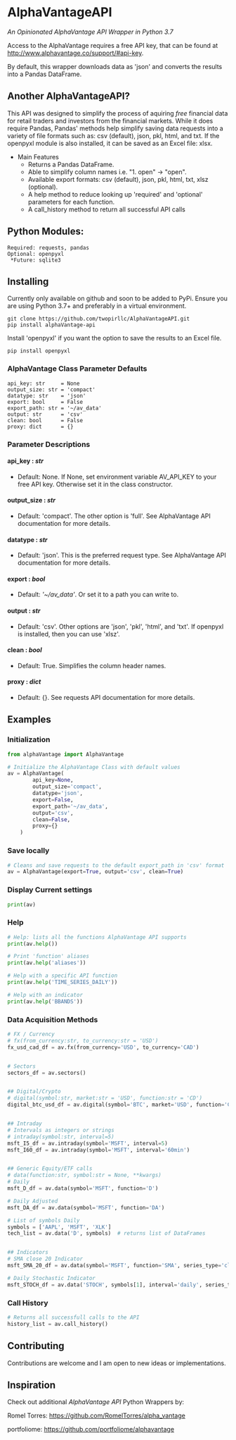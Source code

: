 # AlphaVantageAPI
*An Opinionated AlphaVantage API Wrapper in Python 3.7*

Access to the AlphaVantage requires a free API key, that can be found at http://www.alphavantage.co/support/#api-key.

By default, this wrapper downloads data as 'json' and converts the results into a Pandas DataFrame.

## Another AlphaVantageAPI?
This API was designed to simplify the process of aquiring *free* financial data for retail traders and investors from the financial markets.  While it does require Pandas, Pandas' methods help simplify saving data requests into a variety of file formats such as: csv (default), json, pkl, html, and txt.  If the openpyxl module is also installed, it can be saved as an Excel file: xlsx.

* Main Features
    * Returns a Pandas DataFrame.
    * Able to simplify column names i.e. "1. open" -> "open".
    * Available export formats: csv (default), json, pkl, html, txt, xlsz (optional).
    * A help method to reduce looking up 'required' and 'optional' parameters for each function.
    * A call_history method to return all successful API calls

## Python Modules:
    Required: requests, pandas
    Optional: openpyxl
     *Future: sqlite3

## Installing
Currently only available on github and soon to be added to PyPi.
Ensure you are using Python 3.7+ and preferably in a virtual environment.

```shell
git clone https://github.com/twopirllc/AlphaVantageAPI.git
pip install alphaVantage-api
```

Install 'openpyxl' if you want the option to save the results to an Excel file.
```shell
pip install openpyxl
```

### AlphaVantage Class Parameter Defaults
    api_key: str     = None
    output_size: str = 'compact'
    datatype: str    = 'json'
    export: bool     = False
    export_path: str = '~/av_data'
    output: str      = 'csv'
    clean: bool      = False
    proxy: dict      = {}

### Parameter Descriptions

#### api_key : *str*
* Default: None.  If None, set environment variable AV_API_KEY to your free API key. Otherwise set it in the class constructor.
#### output_size : *str*
* Default: 'compact'. The other option is 'full'.  See AlphaVantage API documentation for more details.
#### datatype : *str*
* Default: 'json'. This is the preferred request type.  See AlphaVantage API documentation for more details.
#### export : *bool*
* Default: *'~/av_data'*.  Or set it to a path you can write to.
#### output : *str*
* Default: 'csv'.  Other options are 'json', 'pkl', 'html', and 'txt'.  If openpyxl is installed, then you can use 'xlsz'.
#### clean : *bool*
* Default: True. Simplifies the column header names.
#### proxy : *dict*
* Default: {}.  See requests API documentation for more details.


## Examples
### Initialization
```python
from alphaVantage import AlphaVantage

# Initialize the AlphaVantage Class with default values
av = AlphaVantage(
        api_key=None,
        output_size='compact',
        datatype='json',
        export=False,
        export_path='~/av_data',
        output='csv',
        clean=False,
        proxy={}
    )
```

### Save locally
```python
# Cleans and save requests to the default export_path in 'csv' format
av = AlphaVantage(export=True, output='csv', clean=True)
```

### Display Current settings
```python
print(av)
```

### Help
```python
# Help: lists all the functions AlphaVantage API supports
print(av.help())

# Print 'function' aliases
print(av.help('aliases'))

# Help with a specific API function
print(av.help('TIME_SERIES_DAILY'))

# Help with an indicator
print(av.help('BBANDS'))
```


### Data Acquisition Methods
```python
# FX / Currency
# fx(from_currency:str, to_currency:str = 'USD')
fx_usd_cad_df = av.fx(from_currency='USD', to_currency='CAD')


# Sectors
sectors_df = av.sectors()


## Digital/Crypto
# digital(symbol:str, market:str = 'USD', function:str = 'CD')
digital_btc_usd_df = av.digital(symbol='BTC', market='USD', function='CD')


## Intraday
# Intervals as integers or strings
# intraday(symbol:str, interval=5)
msft_I5_df = av.intraday(symbol='MSFT', interval=5)
msft_I60_df = av.intraday(symbol='MSFT', interval='60min')


## Generic Equity/ETF calls
# data(function:str, symbol:str = None, **kwargs)
# Daily
msft_D_df = av.data(symbol='MSFT', function='D')

# Daily Adjusted
msft_DA_df = av.data(symbol='MSFT', function='DA')

# List of symbols Daily
symbols = ['AAPL', 'MSFT', 'XLK']
tech_list = av.data('D', symbols)  # returns list of DataFrames


## Indicators
# SMA close 20 Indicator
msft_SMA_20_df = av.data(symbol='MSFT', function='SMA', series_type='close', time_period=20)

# Daily Stochastic Indicator
msft_STOCH_df = av.data('STOCH', symbols[1], interval='daily', series_type='close')
```

### Call History
```python
# Returns all successfull calls to the API
history_list = av.call_history()
```

## Contributing
Contributions are welcome and I am open to new ideas or implementations.

## Inspiration
Check out additional *AlphaVantage API* Python Wrappers by:

Romel Torres: https://github.com/RomelTorres/alpha_vantage

portfoliome: https://github.com/portfoliome/alphavantage